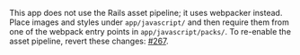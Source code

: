This app does not use the Rails asset pipeline; it uses webpacker instead. Place images and styles under `app/javascript/` and then require them from one of the webpack entry points in `app/javascript/packs/`. To re-enable the asset pipeline, revert these changes: [#267](https://github.com/carbonfive/raygun-rails/pull/267).
